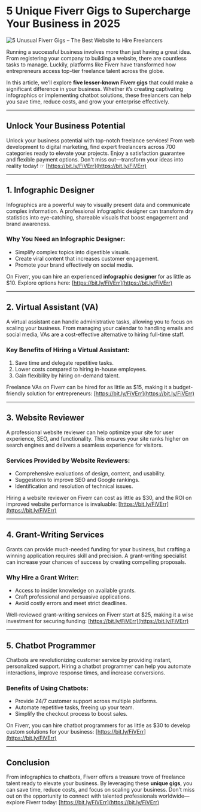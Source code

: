 # 5 Unique Fiverr Gigs to Supercharge Your Business in 2025

![5 Unusual Fiverr Gigs – The Best Website to Hire Freelancers](https://i0.wp.com/smallbusinesshacks.xyz/wp-content/uploads/2022/10/5-Unusual-Fiverr-Gigs-The-Best-Website-to-Hire-Freelancers.jpg?resize=1024%2C576&ssl=1)

Running a successful business involves more than just having a great idea. From registering your company to building a website, there are countless tasks to manage. Luckily, platforms like Fiverr have transformed how entrepreneurs access top-tier freelance talent across the globe. 

In this article, we’ll explore **five lesser-known Fiverr gigs** that could make a significant difference in your business. Whether it’s creating captivating infographics or implementing chatbot solutions, these freelancers can help you save time, reduce costs, and grow your enterprise effectively.

---

## Unlock Your Business Potential

Unlock your business potential with top-notch freelance services! From web development to digital marketing, find expert freelancers across 700 categories ready to elevate your projects. Enjoy a satisfaction guarantee and flexible payment options. Don't miss out—transform your ideas into reality today! ☞ [https://bit.ly/FiVErr](https://bit.ly/FiVErr)

---

## 1. Infographic Designer

Infographics are a powerful way to visually present data and communicate complex information. A professional infographic designer can transform dry statistics into eye-catching, shareable visuals that boost engagement and brand awareness.

### Why You Need an Infographic Designer:
- Simplify complex topics into digestible visuals.
- Create viral content that increases customer engagement.
- Promote your brand effectively on social media.

On Fiverr, you can hire an experienced **infographic designer** for as little as $10. Explore options here: [https://bit.ly/FiVErr](https://bit.ly/FiVErr)

---

## 2. Virtual Assistant (VA)

A virtual assistant can handle administrative tasks, allowing you to focus on scaling your business. From managing your calendar to handling emails and social media, VAs are a cost-effective alternative to hiring full-time staff.

### Key Benefits of Hiring a Virtual Assistant:
1. Save time and delegate repetitive tasks.
2. Lower costs compared to hiring in-house employees.
3. Gain flexibility by hiring on-demand talent.

Freelance VAs on Fiverr can be hired for as little as $15, making it a budget-friendly solution for entrepreneurs: [https://bit.ly/FiVErr](https://bit.ly/FiVErr)

---

## 3. Website Reviewer

A professional website reviewer can help optimize your site for user experience, SEO, and functionality. This ensures your site ranks higher on search engines and delivers a seamless experience for visitors.

### Services Provided by Website Reviewers:
- Comprehensive evaluations of design, content, and usability.
- Suggestions to improve SEO and Google rankings.
- Identification and resolution of technical issues.

Hiring a website reviewer on Fiverr can cost as little as $30, and the ROI on improved website performance is invaluable: [https://bit.ly/FiVErr](https://bit.ly/FiVErr)

---

## 4. Grant-Writing Services

Grants can provide much-needed funding for your business, but crafting a winning application requires skill and precision. A grant-writing specialist can increase your chances of success by creating compelling proposals.

### Why Hire a Grant Writer:
- Access to insider knowledge on available grants.
- Craft professional and persuasive applications.
- Avoid costly errors and meet strict deadlines.

Well-reviewed grant-writing services on Fiverr start at $25, making it a wise investment for securing funding: [https://bit.ly/FiVErr](https://bit.ly/FiVErr)

---

## 5. Chatbot Programmer

Chatbots are revolutionizing customer service by providing instant, personalized support. Hiring a chatbot programmer can help you automate interactions, improve response times, and increase conversions.

### Benefits of Using Chatbots:
- Provide 24/7 customer support across multiple platforms.
- Automate repetitive tasks, freeing up your team.
- Simplify the checkout process to boost sales.

On Fiverr, you can hire chatbot programmers for as little as $30 to develop custom solutions for your business: [https://bit.ly/FiVErr](https://bit.ly/FiVErr)

---

## Conclusion

From infographics to chatbots, Fiverr offers a treasure trove of freelance talent ready to elevate your business. By leveraging these **unique gigs**, you can save time, reduce costs, and focus on scaling your business. Don’t miss out on the opportunity to connect with talented professionals worldwide—explore Fiverr today: [https://bit.ly/FiVErr](https://bit.ly/FiVErr)

